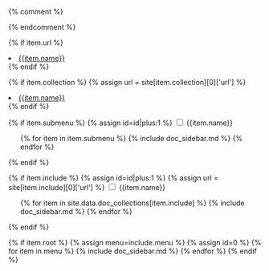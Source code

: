 {% comment %}

{% endcomment %}

{% if item.url %}
<li>
<a href="{{item.url | prepend: site.baseurl }}">{{item.name}}</a>
</li>
{% endif %}

{% if item.collection %}
{% assign url = site[item.collection][0]['url'] %}
<li>
<a href="{{url | prepend: site.baseurl }}">{{item.name}}</a>  
</li>
{% endif %}

{% if item.submenu %}
{% assign id=id|plus:1 %}
<input id="menu{{id}}" type="checkbox">
<label for="menu{{id}}">{{item.name}}</label>
<ul>
  {% for item in item.submenu %}
  {% include doc_sidebar.md %}
  {% endfor %}
</ul>
{% endif %}

{% if item.include %}
{% assign id=id|plus:1 %}
{% assign url = site[item.include][0]['url'] %}
<input id="menu{{id}}" type="checkbox">
<label for="menu{{id}}">{{item.name}}</label>
<ul>
  {% for item in site.data.doc_collections[item.include] %}
  {% include doc_sidebar.md %}
  {% endfor %}
</ul>
{% endif %}


{% if item.root %}
{% assign menu=include.menu %}
{% assign id=0 %}
{% for item in menu %}
{% include doc_sidebar.md %}
{% endfor %}
{% endif %}


